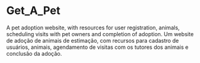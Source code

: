 # Get_A_Pet
A pet adoption website, with resources for user registration, animals, scheduling visits with pet owners and completion of adoption. Um website de adoção de animais de estimação, com recursos para cadastro de usuários, animais, agendamento de visitas com os tutores dos animais e conclusão da adoção.
